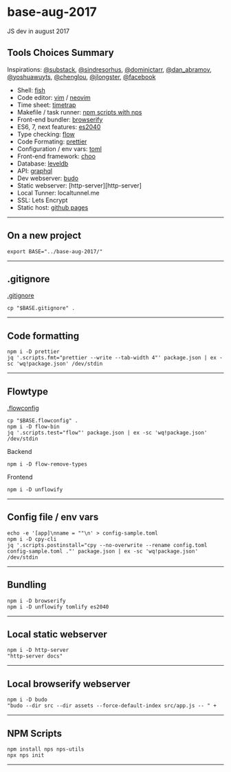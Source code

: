 # base-aug-2017
JS dev in august 2017

## Tools Choices Summary

Inspirations: 
[@substack][substack], 
[@sindresorhus][sindresorhus],
[@dominictarr][dominictarr],
[@dan_abramov][abramov], 
[@yoshuawuyts][yoshua], 
[@chenglou][chenglou],
[@jlongster][jlongster],
[@facebook][facebook]

- Shell: [fish][fish]
- Code editor: [vim][vim] / [neovim][nvim]
- Time sheet: [timetrap][timetrap]
- Makefile / task runner: [npm scripts with nps][nps]
- Front-end bundler: [browserify][browserify]
- ES6, 7, next features: [es2040][es2040]
- Type checking: [flow][flow]
- Code Formating: [prettier][prettier]
- Configuration / env vars: [toml][toml]
- Front-end framework: [choo][choo]
- Database: [leveldb][leveldb]
- API: [graphql][graphql]
- Dev webserver: [budo][budo]
- Static webserver: [http-server][http-server]
- Local Tunner: localtunnel.me
- SSL: Lets Encrypt
- Static host: [github pages][ghpages]

[substack]: https://github.com/substack
[sindresorhus]: https://github.com/sindresorhus
[dominictarr]: https://github.com/dominictarr
[yoshua]: https://github.com/yoshuawuyts
[chenglou]: https://github.com/chenglou
[jlongster]: https://github.com/jlongster
[abramov]: https://github.com/gaearon
[facebook]: https://github.com/facebook

[fish]: http://fishshell.com/
[vim]: http://www.vim.org/
[nvim]: https://neovim.io/
[timetrap]: https://github.com/samg/timetrap
[nps]: https://github.com/kentcdodds/nps
[browserify]: http://browserify.org/
[es2040]: https://github.com/ahdinosaur/es2040
[flow]: https://flow.org/
[prettier]: https://github.com/prettier/prettier
[toml]: https://github.com/toml-lang/toml
[choo]: https://github.com/choojs/choo
[budo]: https://github.com/mattdesl/budo
[httpserver]: https://github.com/indexzero/http-server
[ghpages]: https://pages.github.com/
[leveldb]: http://leveldb.org/
[graphql]: http://graphql.org/

-----

## On a new project

```
export BASE="../base-aug-2017/"
```

-----

## .gitignore

[.gitignore][gitignore]

```
cp "$BASE.gitignore" .
```

-----

## Code formatting

```
npm i -D prettier
jq '.scripts.fmt="prettier --write --tab-width 4"' package.json | ex -sc 'wq!package.json' /dev/stdin
```

-----

## Flowtype

[.flowconfig][flowconfig]

```
cp "$BASE.flowconfig" .
npm i -D flow-bin
jq '.scripts.test="flow"' package.json | ex -sc 'wq!package.json' /dev/stdin
```

Backend

```
npm i -D flow-remove-types
```

Frontend

```
npm i -D unflowify

```
-----

## Config file / env vars

```
echo -e '[app]\nname = ""\n' > config-sample.toml
npm i -D cpy-cli
jq '.scripts.postinstall="cpy --no-overwrite --rename config.toml config-sample.toml ."' package.json | ex -sc 'wq!package.json' /dev/stdin
```

-----

## Bundling

```
npm i -D browserify
npm i -D unflowify tomlify es2040
```

-----

## Local static webserver

```
npm i -D http-server
"http-server docs"
```

-----

## Local browserify webserver

```
npm i -D budo
"budo --dir src --dir assets --force-default-index src/app.js -- " +
```

-----

## NPM Scripts

```
npm install nps nps-utils
npx nps init
```

-----

[gitignore]: https://github.com/mnmo/base-aug-2017/blob/master/.gitignore
[flowconfig]: https://github.com/mnmo/base-aug-2017/blob/master/.gitignore


